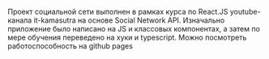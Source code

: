 Проект социальной сети выполнен в рамках курса по React.JS youtube-канала it-kamasutra на основе Social Network API.
Изначально приложение было написано на JS и классовых компонентах, а затем по мере обучения переведено на хуки и typescript.
Можно посмотреть работоспособность на github pages
